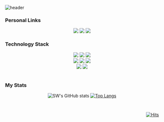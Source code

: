![header](https://capsule-render.vercel.app/api?type=venom&height=300&color=timeGradient&text=Sangwon%20Youn&fontColor=000000)

### Personal Links
<div align='center'>

<a href="https://velog.io/@sangwonyoun"><img src="https://img.shields.io/badge/velog-1DBF73?style=flat-square&logo=Velog&logoColor=white"/></a>
<a href="https://www.linkedin.com/in/sangwonyoun/"><img src="https://img.shields.io/badge/linkedin-0A66C2?style=flat-square&logo=linkedin&logoColor=white"/></a>
<a href="https://mail.google.com/mail/?view=cm&amp;fs=1&amp;to=mikeyoun2000@gmail.com"><img src="https://img.shields.io/badge/gmail-EA4335?style=flat-square&logo=gmail&logoColor=white"/></a>

</div>

### Technology Stack
<div align='center'>
  <img src="https://img.shields.io/badge/MySQL-4479A1?style=flat-square&logo=MySQL&logoColor=white"/>
  <img src="https://img.shields.io/badge/Django-092E20?style=flat-square&logo=Django&logoColor=white"/>
  <img src="https://img.shields.io/badge/Python-3776AB?style=flat-square&logo=Python&logoColor=white"/>
  <br/>
  <img src="https://img.shields.io/badge/JavaScript-F7DF1E?style=flat-square&logo=JavaScript&logoColor=white"/>
  <img src="https://img.shields.io/badge/HTML5-E34F26?style=flat-square&logo=HTML5&logoColor=white"/>
  <img src="https://img.shields.io/badge/CSS3-1572B6?style=flat-square&logo=CSS3&logoColor=white"/>
  <br/>
  <img src="https://img.shields.io/badge/Android%20Studio-3DDC84?style=flat-square&logo=androidstudio&logoColor=white"/>
  <img src="https://img.shields.io/badge/PyTorch-EE4C2C?style=flat-square&logo=pytorch&logoColor=white"/>

  </div>

<br>

### My Stats
<div align=center> 
  
![SW's GitHub stats](https://github-readme-stats.vercel.app/api?username=mikeysw&show_icons=true&count_private=true) 
[![Top Langs](https://github-readme-stats.vercel.app/api/top-langs/?username=mikeysw&layout=compact)](https://github.com/anuraghazra/github-readme-stats)

</div>
</div>
<br/>
<div align=end>
  
[![Hits](https://hits.seeyoufarm.com/api/count/incr/badge.svg?url=https%3A%2F%2Fgithub.com%2Fmikeysw&count_bg=%236B83E6&title_bg=%23555555&icon=&icon_color=%23E7E7E7&title=hits&edge_flat=false)](https://hits.seeyoufarm.com)

</div>

<!--
**mikeysw/mikeysw** is a ✨ _special_ ✨ repository because its `README.md` (this file) appears on your GitHub profile.

Here are some ideas to get you started:

- 🔭 I’m currently working on ...
- 🌱 I’m currently learning ...
- 👯 I’m looking to collaborate on ...
- 🤔 I’m looking for help with ...
- 💬 Ask me about ...
- 📫 How to reach me: ...
- 😄 Pronouns: ...
- ⚡ Fun fact: ...
-->
